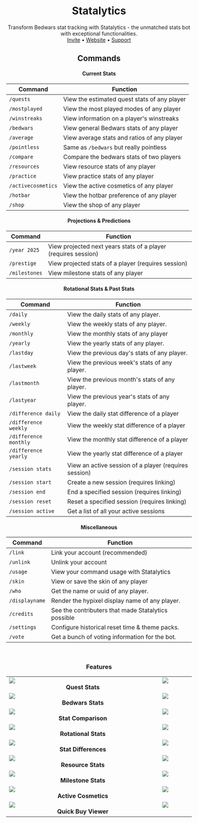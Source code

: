 <div align="center">

<h1>Statalytics</h1>
Transform Bedwars stat tracking with Statalytics - the unmatched stats bot with exceptional functionalities.
<br>
<a href="https://statalytics.net/invite">Invite</a> •
<a href="https://statalytics.net/">Website</a> •
<a href="https://statalytics.net/discord">Support</a>

## Commands

#### Current Stats

| Command            | Function                                     |
| ------------------ | -------------------------------------------- |
| `/quests`          | View the estimated quest stats of any player |
| `/mostplayed`      | View the most played modes of any player     |
| `/winstreaks`      | View information on a player's winstreaks    |
| `/bedwars`         | View general Bedwars stats of any player     |
| `/average`         | View average stats and ratios of any player  |
| `/pointless`       | Same as `/bedwars` but really pointless      |
| `/compare`         | Compare the bedwars stats of two players     |
| `/resources`       | View resource stats of any player            |
| `/practice`        | View practice stats of any player            |
| `/activecosmetics` | View the active cosmetics of any player      |
| `/hotbar`          | View the hotbar preference of any player     |
| `/shop`            | View the shop of any player                  |

#### Projections & Predictions

| Command       | Function                                                       |
| ------------- | -------------------------------------------------------------- |
| `/year 2025`  | View projected next years stats of a player (requires session) |
| `/prestige`   | View projected stats of a player (requires session)            |
| `/milestones` | View milestone stats of any player                             |

#### Rotational Stats & Past Stats

| Command               | Function                                              |
| --------------------- | ----------------------------------------------------- |
| `/daily`              | View the daily stats of any player.                   |
| `/weekly`             | View the weekly stats of any player.                  |
| `/monthly`            | View the monthly stats of any player                  |
| `/yearly`             | View the yearly stats of any player.                  |
| `/lastday`            | View the previous day's stats of any player.          |
| `/lastweek`           | View the previous week's stats of any player.         |
| `/lastmonth`          | View the previous month's stats of any player.        |
| `/lastyear`           | View the previous year's stats of any player.         |
| `/difference daily`   | View the daily stat difference of a player            |
| `/difference weekly`  | View the weekly stat difference of a player           |
| `/difference monthly` | View the monthly stat difference of a player          |
| `/difference yearly`  | View the yearly stat difference of a player           |
| `/session stats`      | View an active session of a player (requires session) |
| `/session start`      | Create a new session (requires linking)               |
| `/session end`        | End a specified session (requires linking)            |
| `/session reset`      | Reset a specified session (requires linking)          |
| `/session active`     | Get a list of all your active sessions                |

#### Miscellaneous

| Command        | Function                                            |
| -------------- | --------------------------------------------------- |
| `/link`        | Link your account (recommended)                     |
| `/unlink`      | Unlink your account                                 |
| `/usage`       | View your command usage with Statalytics            |
| `/skin`        | View or save the skin of any player                 |
| `/who`         | Get the name or uuid of any player.                 |
| `/displayname` | Render the hypixel display name of any player.      |
| `/credits`     | See the contributers that made Statalytics possible |
| `/settings`    | Configure historical reset time & theme packs.      |
| `/vote`        | Get a bunch of voting information for the bot.      |

<br>

<h3>Features</h3>

|                                                                                                                                                                                         |                                                                                                                                                                                                        |
| :-------------------------------------------------------------------------------------------------------------------------------------------------------------------------------------: | :----------------------------------------------------------------------------------------------------------------------------------------------------------------------------------------------------: |
|        <div style="width: 400px; display: flex; flex-direction: column"><img src="https://statalytics.net/image/features/quests.png?width=400&height=293"></div> **Quest Stats**        |            <div style="width: 400px; display: flex; flex-direction: column"><img src="https://statalytics.net/image/features/projected.png?width=400&height=293"></div> **Projected Stats**            |
|      <div style="width: 400px; display: flex; flex-direction: column"><img src="https://statalytics.net/image/features/bedwars.png?width=400&height=293"></div> **Bedwars Stats**       |              <div style="width: 400px; display: flex; flex-direction: column"><img src="https://statalytics.net/image/features/year.png?width=400&height=293"></div> **Next Years Stats**              |
|     <div style="width: 400px; display: flex; flex-direction: column"><img src="https://statalytics.net/image/features/compare.png?width=400&height=293"></div> **Stat Comparison**      |              <div style="width: 400px; display: flex; flex-direction: column"><img src="https://statalytics.net/image/features/session.png?width=400&height=293"></div> **Session Stats**              |
|   <div style="width: 400px; display: flex; flex-direction: column"><img src="https://statalytics.net/image/features/rotational.png?width=400&height=293"></div> **Rotational Stats**    | <div style="width: 400px; display: flex; flex-direction: column"><img src="https://statalytics.net/image/features/historical_rotational.png?width=400&height=293"></div> **Historic Rotational Stats** |
|   <div style="width: 400px; display: flex; flex-direction: column"><img src="https://statalytics.net/image/features/difference.png?width=400&height=293"></div> **Stat Differences**    |           <div style="width: 400px; display: flex; flex-direction: column"><img src="https://statalytics.net/image/features/winstreaks.png?width=400&height=220"></div> **Winstreak Stats**            |
|     <div style="width: 400px; display: flex; flex-direction: column"><img src="https://statalytics.net/image/features/resources.png?width=400&height=293"></div> **Resource Stats**     |             <div style="width: 400px; display: flex; flex-direction: column"><img src="https://statalytics.net/image/features/practice.png?width=400&height=293"></div> **Practice Stats**             |
|    <div style="width: 400px; display: flex; flex-direction: column"><img src="https://statalytics.net/image/features/milestones.png?width=400&height=293"></div> **Milestone Stats**    |              <div style="width: 400px; display: flex; flex-direction: column"><img src="https://statalytics.net/image/features/ratios.png?width=400&height=293"></div> **Average Stats**               |
| <div style="width: 400px; display: flex; flex-direction: column"><img src="https://statalytics.net/image/features/activecosmetics.png?width=400&height=293"></div> **Active Cosmetics** |          <div style="width: 400px; display: flex; flex-direction: column"><img src="https://statalytics.net/image/features/mostplayed.png?width=400&height=263"></div> **Most Played Stats**           |
|      <div style="width: 400px; display: flex; flex-direction: column"><img src="https://statalytics.net/image/features/shop.png?width=400&height=217"></div> **Quick Buy Viewer**       |         <div style="width: 400px; display: flex; flex-direction: column"><img src="https://statalytics.net/image/features/hotbar.png?width=400&height=247"></div> **Hotbar Preference Viewer**         |

</div>
